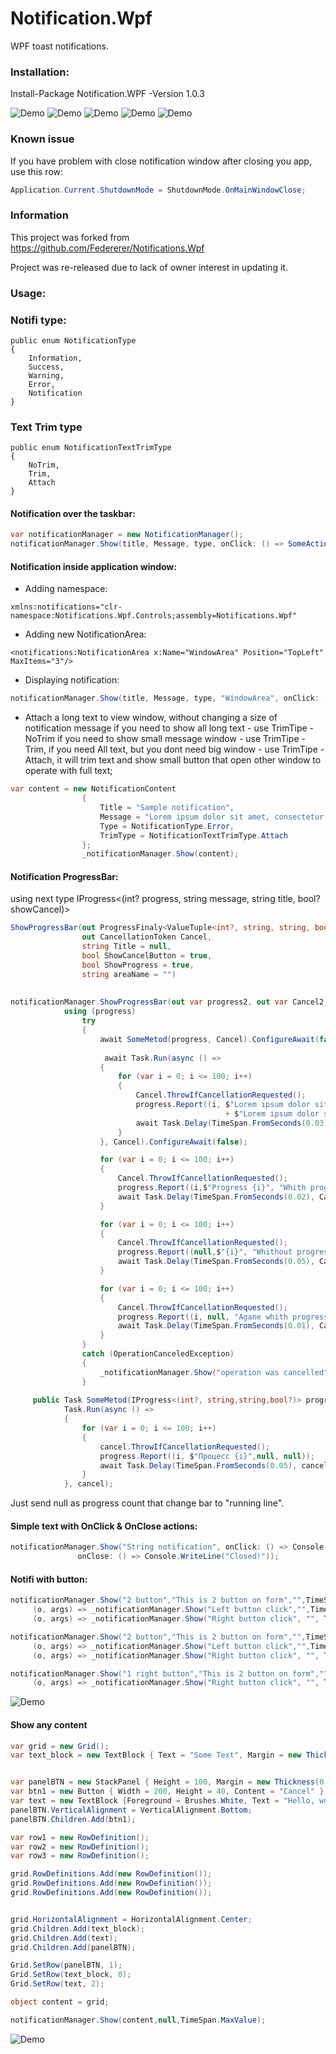 # Notification.Wpf
WPF toast notifications.

### Installation:
Install-Package Notification.WPF -Version 1.0.3

![Demo](https://github.com/Platonenkov/Notifications.Wpf/blob/master/Files/notification.gif)
![Demo](https://github.com/Platonenkov/Notifications.Wpf/blob/master/Files/progress.gif)
![Demo](https://github.com/Platonenkov/Notifications.Wpf/blob/master/Files/info_button.gif)
![Demo](https://github.com/Platonenkov/Notifications.Wpf/blob/master/Files/content.gif)
![Demo](https://github.com/Platonenkov/Notifications.Wpf/blob/master/Files/sample_attach.gif)
### Known issue

If you have problem with close notification window after closing you app, use this row: 
```C#
Application.Current.ShutdownMode = ShutdownMode.OnMainWindowClose;

```
### Information
This project was forked from  https://github.com/Federerer/Notifications.Wpf

Project was re-released due to lack of owner interest in updating it.

### Usage:

### Notifi type:
    public enum NotificationType   
    {
        Information,
        Success,
        Warning,
        Error,
        Notification
    }
### Text Trim type
    public enum NotificationTextTrimType
    {
        NoTrim,
        Trim,
        Attach
    }

    
#### Notification over the taskbar:
```C#
var notificationManager = new NotificationManager();
notificationManager.Show(title, Message, type, onClick: () => SomeAction();

```

#### Notification inside application window:
- Adding namespace:
```XAML
xmlns:notifications="clr-namespace:Notifications.Wpf.Controls;assembly=Notifications.Wpf"
```
- Adding new NotificationArea:
```XAML
<notifications:NotificationArea x:Name="WindowArea" Position="TopLeft" MaxItems="3"/>
```
- Displaying notification:
```C#
notificationManager.Show(title, Message, type, "WindowArea", onClick: () => SomeAction();
```
-  Attach a long text to view window, without changing a size of notification message
if you need to show all long text - use TrimTipe - NoTrim
if you need to show small message window - use TrimTipe - Trim,
if you need All text, but you dont need big window - use TrimTipe - Attach, it will trim text and show small button that open other window to operate with full text;
```C#
var content = new NotificationContent
                {
                    Title = "Sample notification",
                    Message = "Lorem ipsum dolor sit amet, consectetur adipiscing elit.Lorem ipsum dolor sit amet, consectetur adipiscing elit.",
                    Type = NotificationType.Error,
                    TrimType = NotificationTextTrimType.Attach
                };
                _notificationManager.Show(content);
```

#### Notification ProgressBar:

using next type IProgress<(int? progress, string message, string title, bool? showCancel)>
    
```C#
ShowProgressBar(out ProgressFinaly<ValueTuple<int?, string, string, bool?>> progress,
                out CancellationToken Cancel,
                string Title = null,
                bool ShowCancelButton = true,
                bool ShowProgress = true,
                string areaName = "")
      
      
notificationManager.ShowProgressBar(out var progress2, out var Cancel2, title, true, false);
            using (progress)
                try
                {
                    await SomeMetod(progress, Cancel).ConfigureAwait(false);
                    
                     await Task.Run(async () =>
                    {
                        for (var i = 0; i <= 100; i++)
                        {
                            Cancel.ThrowIfCancellationRequested();
                            progress.Report((i, $"Lorem ipsum dolor sit amet, consectetur adipiscing elit.\n"
                                                + $"Lorem ipsum dolor sit amet, consectetur adipiscing elit.", null, null));
                            await Task.Delay(TimeSpan.FromSeconds(0.03), Cancel);
                        }
                    }, Cancel).ConfigureAwait(false);

                    for (var i = 0; i <= 100; i++)
                    {
                        Cancel.ThrowIfCancellationRequested();
                        progress.Report((i,$"Progress {i}", "Whith progress", true));
                        await Task.Delay(TimeSpan.FromSeconds(0.02), Cancel).ConfigureAwait(false);
                    }

                    for (var i = 0; i <= 100; i++)
                    {
                        Cancel.ThrowIfCancellationRequested();
                        progress.Report((null,$"{i}", "Whithout progress", null));
                        await Task.Delay(TimeSpan.FromSeconds(0.05), Cancel).ConfigureAwait(false);
                    }

                    for (var i = 0; i <= 100; i++)
                    {
                        Cancel.ThrowIfCancellationRequested();
                        progress.Report((i, null, "Agane whith progress", null));
                        await Task.Delay(TimeSpan.FromSeconds(0.01), Cancel).ConfigureAwait(false);
                    }
                }
                catch (OperationCanceledException)
                {
                    _notificationManager.Show("operation was cancelled", "", TimeSpan.FromSeconds(3));
                }
                
     public Task SomeMetod(IProgress<(int?, string,string,bool?)> progress, CancellationToken cancel) =>
            Task.Run(async () =>
            {
                for (var i = 0; i <= 100; i++)
                {
                    cancel.ThrowIfCancellationRequested();
                    progress.Report((i, $"Процесс {i}",null, null));
                    await Task.Delay(TimeSpan.FromSeconds(0.05), cancel);
                }
            }, cancel);            
```
Just send null as progress count that change bar to "running line".

#### Simple text with OnClick & OnClose actions:
```C#
notificationManager.Show("String notification", onClick: () => Console.WriteLine("Click"),
               onClose: () => Console.WriteLine("Closed!"));
```
#### Notifi with button:
```C#
notificationManager.Show("2 button","This is 2 button on form","",TimeSpan.MaxValue,
     (o, args) => _notificationManager.Show("Left button click","",TimeSpan.FromSeconds(3)),"Left Button",
     (o, args) => _notificationManager.Show("Right button click", "", TimeSpan.FromSeconds(3)), "Right Button"); 

notificationManager.Show("2 button","This is 2 button on form","",TimeSpan.MaxValue,
     (o, args) => _notificationManager.Show("Left button click","",TimeSpan.FromSeconds(3)),null,
     (o, args) => _notificationManager.Show("Right button click", "", TimeSpan.FromSeconds(3)), null);

notificationManager.Show("1 right button","This is 2 button on form","",TimeSpan.MaxValue,
     (o, args) => _notificationManager.Show("Right button click", "", TimeSpan.FromSeconds(3)));
```

![Demo](http://i.imgur.com/G1ZU2ID.gif)

#### Show any content
```C#
var grid = new Grid();
var text_block = new TextBlock { Text = "Some Text", Margin = new Thickness(0, 10, 0, 0), HorizontalAlignment = HorizontalAlignment.Center };


var panelBTN = new StackPanel { Height = 100, Margin = new Thickness(0, 40, 0, 0) };
var btn1 = new Button { Width = 200, Height = 40, Content = "Cancel" };
var text = new TextBlock {Foreground = Brushes.White, Text = "Hello, world", Margin = new Thickness(0, 10, 0, 0), HorizontalAlignment = HorizontalAlignment.Center};
panelBTN.VerticalAlignment = VerticalAlignment.Bottom;
panelBTN.Children.Add(btn1);

var row1 = new RowDefinition();
var row2 = new RowDefinition();
var row3 = new RowDefinition();

grid.RowDefinitions.Add(new RowDefinition());
grid.RowDefinitions.Add(new RowDefinition());
grid.RowDefinitions.Add(new RowDefinition());


grid.HorizontalAlignment = HorizontalAlignment.Center;
grid.Children.Add(text_block);
grid.Children.Add(text);
grid.Children.Add(panelBTN);

Grid.SetRow(panelBTN, 1);
Grid.SetRow(text_block, 0);
Grid.SetRow(text, 2);

object content = grid;

notificationManager.Show(content,null,TimeSpan.MaxValue);
```
![Demo](https://github.com/Platonenkov/Notifications.Wpf/blob/master/Files/content.gif)

